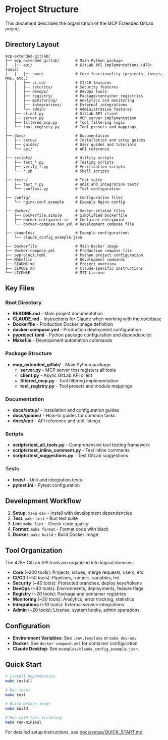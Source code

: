 # Project Structure

This document describes the organization of the MCP Extended GitLab project.

## Directory Layout

```
mcp-extended-gitlab/
├── mcp_extended_gitlab/       # Main Python package
│   ├── api/                   # GitLab API implementations (478+ tools)
│   │   ├── core/              # Core functionality (projects, issues, MRs, etc.)
│   │   ├── ci_cd/             # CI/CD features
│   │   ├── security/          # Security features
│   │   ├── devops/            # DevOps tools
│   │   ├── registry/          # Package/container registries
│   │   ├── monitoring/        # Analytics and monitoring
│   │   ├── integrations/      # External integrations
│   │   └── admin/             # Administrative features
│   ├── client.py              # GitLab API client
│   ├── server.py              # MCP server implementation
│   ├── filtered_mcp.py        # Tool filtering logic
│   └── tool_registry.py       # Tool presets and mappings
│
├── docs/                      # Documentation
│   ├── setup/                 # Installation and setup guides
│   ├── guides/                # User guides and tutorials
│   └── api/                   # API reference
│
├── scripts/                   # Utility scripts
│   ├── test_*.py              # Testing scripts
│   ├── verify_*.py            # Verification scripts
│   └── *.sh                   # Shell scripts
│
├── tests/                     # Test suite
│   ├── test_*.py              # Unit and integration tests
│   └── conftest.py            # Test configuration
│
├── config/                    # Configuration files
│   └── nginx.conf.example     # Example Nginx config
│
├── docker/                    # Docker-related files
│   ├── Dockerfile.simple      # Simplified Dockerfile
│   ├── docker-entrypoint.sh   # Container entrypoint
│   └── docker-compose.dev.yml # Development compose file
│
├── examples/                  # Example configurations
│   └── claude_config_example.json
│
├── Dockerfile                 # Main Docker image
├── docker-compose.yml         # Production compose file
├── pyproject.toml             # Python project configuration
├── Makefile                   # Development commands
├── README.md                  # Project overview
├── CLAUDE.md                  # Claude-specific instructions
└── LICENSE                    # MIT License
```

## Key Files

### Root Directory
- **README.md** - Main project documentation
- **CLAUDE.md** - Instructions for Claude when working with the codebase
- **Dockerfile** - Production Docker image definition
- **docker-compose.yml** - Production deployment configuration
- **pyproject.toml** - Python package configuration and dependencies
- **Makefile** - Development automation commands

### Package Structure
- **mcp_extended_gitlab/** - Main Python package
  - **server.py** - MCP server that registers all tools
  - **client.py** - Async GitLab API client
  - **filtered_mcp.py** - Tool filtering implementation
  - **tool_registry.py** - Tool presets and module mappings

### Documentation
- **docs/setup/** - Installation and configuration guides
- **docs/guides/** - How-to guides for common tasks
- **docs/api/** - API reference and tool listings

### Scripts
- **scripts/test_all_tools.py** - Comprehensive tool testing framework
- **scripts/test_inline_comment.py** - Test inline comments
- **scripts/test_suggestions.py** - Test GitLab suggestions

### Tests
- **tests/** - Unit and integration tests
- **pytest.ini** - Pytest configuration

## Development Workflow

1. **Setup**: `make dev` - Install with development dependencies
2. **Test**: `make test` - Run test suite
3. **Lint**: `make lint` - Check code quality
4. **Format**: `make format` - Format code with black
5. **Docker**: `make build` - Build Docker image

## Tool Organization

The 478+ GitLab API tools are organized into logical domains:

- **Core** (~200 tools): Projects, issues, merge requests, users, etc.
- **CI/CD** (~50 tools): Pipelines, runners, variables, lint
- **Security** (~40 tools): Protected branches, deploy keys/tokens
- **DevOps** (~40 tools): Environments, deployments, feature flags
- **Registry** (~20 tools): Package and container registries
- **Monitoring** (~30 tools): Analytics, error tracking, statistics
- **Integrations** (~10 tools): External service integrations
- **Admin** (~20 tools): License, system hooks, admin operations

## Configuration

- **Environment Variables**: See `.env.template` or `make dev-env`
- **Docker**: See `docker-compose.yml` for container configuration
- **Claude Desktop**: See `examples/claude_config_example.json`

## Quick Start

```bash
# Install dependencies
make install

# Run tests
make test

# Build Docker image
make build

# Run with tool filtering
make run-minimal
```

For detailed setup instructions, see [docs/setup/QUICK_START.md](docs/setup/QUICK_START.md).